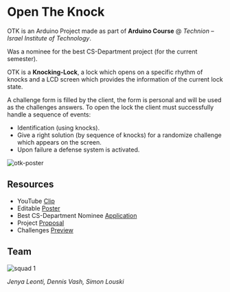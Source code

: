 # Open The Knock

OTK is an Arduino Project made as part of **Arduino Course** @ *Technion – Israel Institute of Technology*.

Was a nominee for the best CS-Department project  (for the current semester).

OTK is a **Knocking-Lock**, a lock which opens on a specific rhythm of knocks and a LCD screen which provides the information of the current lock state.

A challenge form is filled by the client, the form is personal and will be used as the challenges answers. To open the lock the client must successfully handle a sequence of events:

- Identification (using knocks).
- Give a right solution (by sequence of knocks) for a randomize challenge which appears on the screen.
- Upon failure a defense system is activated.

![otk-poster](https://user-images.githubusercontent.com/27515937/51446218-a74ff800-1d17-11e9-8522-e07eff4380a4.png)

## Resources

- YouTube [Clip](https://www.youtube.com/watch?v=5NvydEw8dt8)
- Editable [Poster](https://docs.google.com/presentation/d/1DuTG3v4OgOKBYX6L_xmy8E5fXFIII_hNHCgcsua83No/edit#slide=id.p1)
- Best CS-Department Nominee [Application](/documents/OTK-application.pdf)
- Project [Proposal](https://docs.google.com/document/d/1Ufyt-wkjjTNKOpU29cXHKdXe90z_VuW2G_VYgOrjaws/edit?usp=sharing)
- Challenges [Preview](https://docs.google.com/presentation/d/15VveWDuWZRcpuUBN2vWplr6g09zVUcH8m2xD6s4wSRc/edit?usp=sharing)

## Team

![squad 1](https://user-images.githubusercontent.com/27515937/51446338-6c4ec400-1d19-11e9-8701-f989ca23bd53.png)

*Jenya Leonti, Dennis Vash, Simon Louski*

